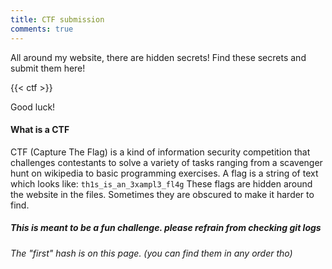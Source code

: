 ```yaml
---
title: CTF submission
comments: true
---
```


All around my website, there are hidden secrets!
Find these secrets and submit them here!

{{< ctf >}}

Good luck!

#### What is a CTF

CTF (Capture The Flag) is a kind of information security competition that challenges contestants to solve a variety of tasks ranging from a scavenger hunt on wikipedia to basic programming exercises.
A flag is a string of text which looks like: `th1s_is_an_3xampl3_fl4g`
These flags are hidden around the website in the files.
Sometimes they are obscured to make it harder to find.

##### This is meant to be a fun challenge. please refrain from checking git logs

###### The "first" hash is on this page. (you can find them in any order tho)
